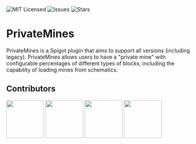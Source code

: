 ![MIT Licensed](https://img.shields.io/github/license/UntouchedOdin0/PrivateMines)
![Issues](https://img.shields.io/github/issues/UntouchedOdin0/PrivateMines)
![Stars](https://img.shields.io/github/stars/UntouchedOdin0/PrivateMines)
# PrivateMines
PrivateMines is a Spigot plugin that aims to support all versions (including legacy).
PrivateMines allows users to have a "private mine" with configurable percentages of different
types of blocks, including the capability of loading mines from schematics.

## Contributors
[<img src="https://avatars.githubusercontent.com/u/65050767?v=4" width="100px">](https://github.com/dkim19375)
[<img src="https://avatars.githubusercontent.com/u/18754735?v=4" width="100px">](https://github.com/knightzmc)
[<img src="https://avatars.githubusercontent.com/u/84546230?v=4" width="100px">](https://github.com/bobby29831)
[<img src="https://avatars.githubusercontent.com/u/46828965?v=4" width="100px">](https://github.com/bbSnavy)

